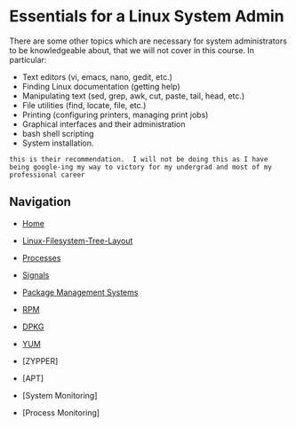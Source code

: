 # Essentials for a Linux System Admin

There are some other topics which are necessary for system administrators to be knowledgeable about, that we will not cover in this course. In particular:

* Text editors (vi, emacs, nano, gedit, etc.)
* Finding Linux documentation (getting help)
* Manipulating text (sed, grep, awk, cut, paste, tail, head, etc.)
* File utilities (find, locate, file, etc.)
* Printing (configuring printers, managing print jobs)
* Graphical interfaces and their administration
* bash shell scripting
* System installation.

`this is their recommendation.  I will not be doing this as I have being google-ing my way to victory for my undergrad and most of my professional career`


## Navigation

* [Home](/README.md)

* [Linux-Filesystem-Tree-Layout](/Essentials-Linux-System-Admin-LFS201/Linux-Filesystem-Tree-Layout/Readme.md)

* [Processes](/Essentials-Linux-System-Admin-LFS201/Processes/Readme.md)

* [Signals](/Essentials-Linux-System-Admin-LFS201/Signals/Readme.md)

* [Package Management Systems](/Essentials-Linux-System-Admin-LFS201/Package-Management-Systems/Readme.md)

* [RPM](/Essentials-Linux-System-Admin-LFS201/RPM/Readme.md)

* [DPKG](/Essentials-Linux-System-Admin-LFS201/DPKG/Readme.md)

* [YUM](/Essentials-Linux-System-Admin-LFS201/YUM/Readme.md)

* [ZYPPER]

* [APT]

* [System Monitoring]

* [Process Monitoring]
